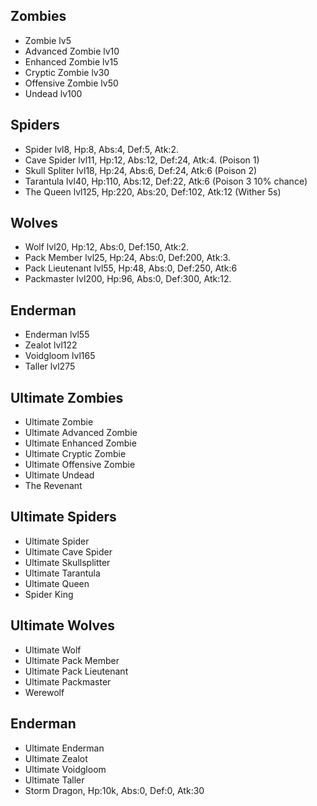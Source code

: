 ## Zombies
- Zombie lv5
- Advanced Zombie lv10
- Enhanced Zombie lv15
- Cryptic Zombie lv30
- Offensive Zombie lv50
- Undead lv100

## Spiders
- Spider lvl8, Hp:8, Abs:4, Def:5, Atk:2.
- Cave Spider lvl11, Hp:12, Abs:12, Def:24, Atk:4. (Poison 1)
- Skull Spliter lvl18, Hp:24, Abs:6, Def:24, Atk:6 (Poison 2)
- Tarantula lvl40, Hp:110, Abs:12, Def:22, Atk:6 (Poison 3 10% chance)
- The Queen lvl125, Hp:220, Abs:20, Def:102, Atk:12 (Wither 5s)

## Wolves
- Wolf lvl20, Hp:12, Abs:0, Def:150, Atk:2.
- Pack Member lvl25, Hp:24, Abs:0, Def:200, Atk:3.
- Pack Lieutenant lvl55, Hp:48, Abs:0, Def:250, Atk:6
- Packmaster lvl200, Hp:96, Abs:0, Def:300, Atk:12.

## Enderman
- Enderman lvl55
- Zealot lvl122
- Voidgloom lvl165
- Taller lvl275

## Ultimate Zombies
- Ultimate Zombie
- Ultimate Advanced Zombie
- Ultimate Enhanced Zombie
- Ultimate Cryptic Zombie
- Ultimate Offensive Zombie
- Ultimate Undead
- The Revenant

## Ultimate Spiders
- Ultimate Spider
- Ultimate Cave Spider
- Ultimate Skullsplitter
- Ultimate Tarantula
- Ultimate Queen
- Spider King

## Ultimate Wolves
- Ultimate Wolf
- Ultimate Pack Member
- Ultimate Pack Lieutenant
- Ultimate Packmaster
- Werewolf

## Enderman
- Ultimate Enderman
- Ultimate Zealot
- Ultimate Voidgloom
- Ultimate Taller
- Storm Dragon, Hp:10k, Abs:0, Def:0, Atk:30

